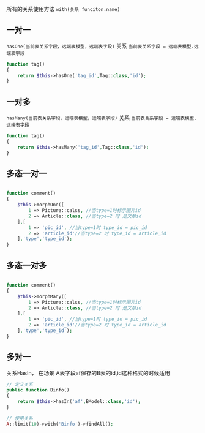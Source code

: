 所有的关系使用方法
`with(关系 funciton.name)`
## 一对一
`hasOne(当前表关系字段，远端表模型，远端表字段)`
关系 `当前表关系字段 = 远端表模型.远端表字段`
```php
function tag()
{
    return $this->hasOne('tag_id',Tag::class,'id');
}
```
## 一对多
`hasMany(当前表关系字段，远端表模型，远端表字段)`
关系 `当前表关系字段 = 远端表模型.远端表字段`
```php
function tag()
{
    return $this->hasMany('tag_id',Tag::class,'id');
}
```
## 多态一对一
```php

function comment()
{
    $this->morphOne([
        1 => Picture::calss, //当type=1时标示图片id
        2 => Article::class, //当type=2 时 是文章id
    ],[
        1 => 'pic_id', //当type=1时 type_id = pic_id
        2 => 'article_id'//当type=2 时 type_id = article_id
    ],'type','type_id');
}


```
## 多态一对多

```php

function comment()
{
    $this->morphMany([
        1 => Picture::calss, //当type=1时标示图片id
        2 => Article::class, //当type=2 时 是文章id
    ],[
        1 => 'pic_id', //当type=1时 type_id = pic_id
        2 => 'article_id'//当type=2 时 type_id = article_id
    ],'type','type_id');
}

```

## 多对一

关系HasIn， 在场景 A表字段af保存的B表的id,id这种格式的时候适用

```php
// 定义关系
public function Binfo()
{
    return $this->hasIn('af',BModel::class,'id');
}

// 使用关系
A::limit(10)->with('Binfo')->findAll();
```
